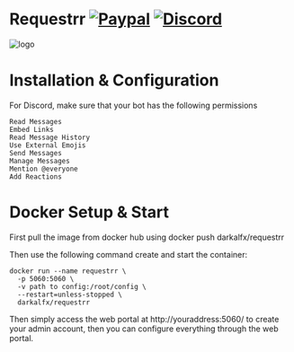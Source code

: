 Requestrr [![Paypal](https://img.shields.io/liberapay/patrons/0?color=3b7bbf%20&label=Paypal&style=flat)](https://www.paypal.com/cgi-bin/webscr?cmd=_donations&business=ELFGQ65FJFPVQ&currency_code=CAD&source=url) [![Discord](https://img.shields.io/badge/Discord-Invite-%237289da)](https://discord.gg/ATCM64M)
=================

![logo](https://i.imgur.com/0UzLYvw.png)


Installation & Configuration
==================

For Discord, make sure that your bot has the following permissions

    Read Messages
    Embed Links
    Read Message History
    Use External Emojis
    Send Messages
    Manage Messages
    Mention @everyone
    Add Reactions


Docker Setup & Start
==================

First pull the image from docker hub using docker push darkalfx/requestrr

Then use the following command create and start the container:

    docker run --name requestrr \
      -p 5060:5060 \
      -v path to config:/root/config \
      --restart=unless-stopped \
      darkalfx/requestrr

Then simply access the web portal at http://youraddress:5060/ to create your admin account, then you can configure everything through the web portal. 
